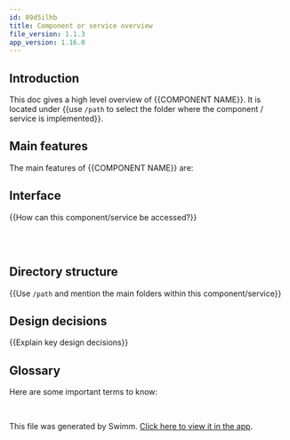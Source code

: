 ```yaml
---
id: 89d5ilhb
title: Component or service overview
file_version: 1.1.3
app_version: 1.16.0
---
```


## Introduction
This doc gives a high level overview of {{COMPONENT NAME}}. It is located under {{use `/path` to select the folder where the component / service is implemented}}.

## Main features
The main features of {{COMPONENT NAME}} are:

## Interface
{{How can this component/service be accessed?}}

<br/>



<br/>

## Directory structure
{{Use `/path` and mention the main folders within this component/service}}

## Design decisions
{{Explain key design decisions}}

## Glossary
Here are some important terms to know:

<br/>

This file was generated by Swimm. [Click here to view it in the app](https://swimm-web-app.web.app/repos/Z2l0aHViJTNBJTNBZWNvbW0lM0ElM0Ftb3NoaWtzd2ltbQ==/docs/89d5ilhb).
